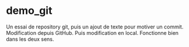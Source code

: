 # demo_git
Un essai de repository git, puis un ajout de texte pour motiver un commit.
Modification depuis GitHub.
Puis modification en local.
Fonctionne bien dans les deux sens.
